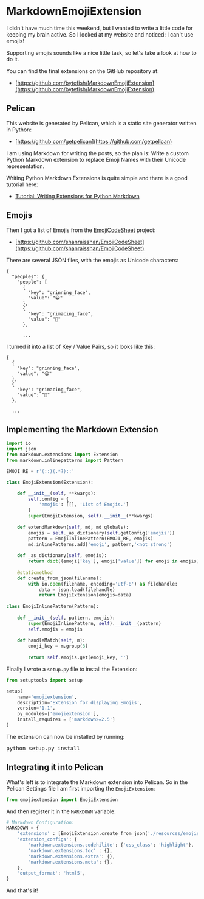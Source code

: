 # MarkdownEmojiExtension #

[EmojiCodeSheet]: https://github.com/shanraisshan/EmojiCodeSheet

I didn't have much time this weekend, but I wanted to write a little code for keeping my brain active. So I 
looked at my website and noticed: I can't use emojis!

Supporting emojis sounds like a nice little task, so let's take a look at how to do it.

You can find the final extensions on the GitHub repository at:

* [https://github.com/bytefish/MarkdownEmojiExtension](https://github.com/bytefish/MarkdownEmojiExtension)

## Pelican ##

This website is generated by Pelican, which is a static site generator written in Python:

* [https://github.com/getpelican](https://github.com/getpelican)

I am using Markdown for writing the posts, so the plan is: Write a custom Python Markdown extension to 
replace Emoji Names with their Unicode representation. 

Writing Python Markdown Extensions is quite simple and there is a good tutorial here:

* [Tutorial: Writing Extensions for Python Markdown](https://github.com/Python-Markdown/markdown/wiki/Tutorial:-Writing-Extensions-for-Python-Markdown)

## Emojis ##

Then I got a list of Emojis from the [EmojiCodeSheet] project:

* [https://github.com/shanraisshan/EmojiCodeSheet](https://github.com/shanraisshan/EmojiCodeSheet)

There are several JSON files, with the emojis as Unicode characters:

```
{
  "peoples": {
    "people": [
      {
        "key": "grinning_face",
        "value": "😀"
      },
      {
        "key": "grimacing_face",
        "value": "😬"
      },
      
      ...
```

I turned it into a list of Key / Value Pairs, so it looks like this:

```
{
  {
    "key": "grinning_face",
    "value": "😀"
  },
  {
    "key": "grimacing_face",
    "value": "😬"
  },
  
  ...
```

## Implementing the Markdown Extension ##

```python
import io
import json
from markdown.extensions import Extension
from markdown.inlinepatterns import Pattern

EMOJI_RE = r'(::)(.*?)::'

class EmojiExtension(Extension):

    def __init__(self, **kwargs):
        self.config = {
            'emojis': [[], 'List of Emojis.']
        }
        super(EmojiExtension, self).__init__(**kwargs)
        
    def extendMarkdown(self, md, md_globals):
        emojis = self._as_dictionary(self.getConfig('emojis'))
        pattern = EmojiInlinePattern(EMOJI_RE, emojis)
        md.inlinePatterns.add('emoji', pattern,'<not_strong')
        
    def _as_dictionary(self, emojis):
        return dict((emoji['key'], emoji['value']) for emoji in emojis)
    
    @staticmethod
    def create_from_json(filename):
        with io.open(filename, encoding='utf-8') as filehandle:
            data = json.load(filehandle)
            return EmojiExtension(emojis=data)
        
class EmojiInlinePattern(Pattern):
    
    def __init__(self, pattern, emojis):
        super(EmojiInlinePattern, self).__init__(pattern)
        self.emojis = emojis
        
    def handleMatch(self, m):
        emoji_key = m.group(3)
        
        return self.emojis.get(emoji_key, '')
```

Finally I wrote a ``setup.py`` file to install the Extension:

```python
from setuptools import setup

setup(
    name='emojiextension',
    description='Extension for displaying Emojis',
    version='1.1',
    py_modules=['emojiextension'],
    install_requires = ['markdown>=2.5']
)
```

The extension can now be installed by running:

<pre>
python setup.py install
</pre>

## Integrating it into Pelican ##

What's left is to integrate the Markdown extension into Pelican. So in the Pelican Settings file I am first importing the ``EmojiExtension``:

```python
from emojiextension import EmojiExtension
```

And then register it in the ``MARKDOWN`` variable:

```python
# Markdown Configuration:
MARKDOWN = {
    'extensions' : [EmojiExtension.create_from_json('./resources/emojis.json')],
    'extension_configs': {
        'markdown.extensions.codehilite': {'css_class': 'highlight'},
        'markdown.extensions.toc' : {},
        'markdown.extensions.extra': {},
        'markdown.extensions.meta': {},
    },
    'output_format': 'html5',
}
```

And that's it!